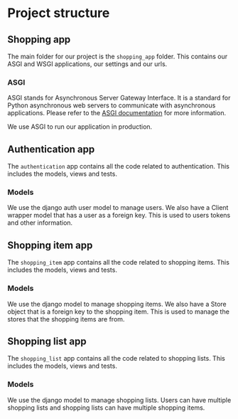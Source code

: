 # Project structure

## Shopping app

The main folder for our project is the `shopping_app` folder. This contains our ASGI and WSGI applications, our settings and our urls.

### ASGI

ASGI stands for Asynchronous Server Gateway Interface. It is a standard for Python asynchronous web servers to communicate with asynchronous applications. Please refer to the [ASGI documentation](https://asgi.readthedocs.io/en/latest/) for more information.

We use ASGI to run our application in production.

## Authentication app

The `authentication` app contains all the code related to authentication. This includes the models, views and tests.

### Models

We use the django auth user model to manage users. We also have a Client wrapper model that has a user as a foreign key. This is used to users tokens and other information.


## Shopping item app

The `shopping_item` app contains all the code related to shopping items. This includes the models, views and tests.

### Models

We use the django model to manage shopping items. We also have a Store object that is a foreign key to the shopping item. This is used to manage the stores that the shopping items are from.

## Shopping list app

The `shopping_list` app contains all the code related to shopping lists. This includes the models, views and tests.

### Models

We use the django model to manage shopping lists. Users can have multiple shopping lists and shopping lists can have multiple shopping items.


